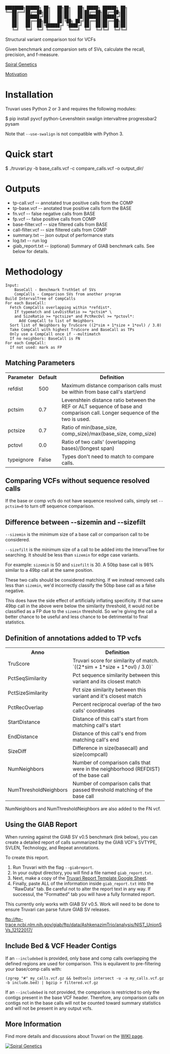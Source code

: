```
████████╗██████╗ ██╗   ██╗██╗   ██╗ █████╗ ██████╗ ██╗
╚══██╔══╝██╔══██╗██║   ██║██║   ██║██╔══██╗██╔══██╗██║
   ██║   ██████╔╝██║   ██║██║   ██║███████║██████╔╝██║
   ██║   ██╔══██╗██║   ██║╚██╗ ██╔╝██╔══██║██╔══██╗██║
   ██║   ██║  ██║╚██████╔╝ ╚████╔╝ ██║  ██║██║  ██║██║
   ╚═╝   ╚═╝  ╚═╝ ╚═════╝   ╚═══╝  ╚═╝  ╚═╝╚═╝  ╚═╝╚═╝
```

Structural variant comparison tool for VCFs

Given benchmark and comparsion sets of SVs, calculate the recall, precision, and f-measure.

[Spiral Genetics](https:www.spiralgenetics.com)

[Motivation](https://docs.google.com/presentation/d/17mvC1XOpOm7khAbZwF3SgtG2Rl4M9Mro37yF2nN7GhE/edit)

Installation
============

Truvari uses Python 2 or 3 and requires the following modules:

  $ pip install pyvcf python-Levenshtein swalign intervaltree progressbar2 pysam

Note that `--use-swalign` is not compatible with Python 3.

Quick start
===========

  $ ./truvari.py -b base_calls.vcf -c compare_calls.vcf -o output_dir/


Outputs
=======

  * tp-call.vcf -- annotated true positive calls from the COMP
  * tp-base.vcf -- anotated true positive calls form the BASE
  * fn.vcf -- false negative calls from BASE
  * fp.vcf -- false positive calls from COMP
  * base-filter.vcf -- size filtered calls from BASE
  * call-filter.vcf -- size filtered calls from COMP
  * summary.txt -- json output of performance stats
  * log.txt -- run log
  * giab_report.txt -- (optional) Summary of GIAB benchmark calls. See below for details.


Methodology
===========

```
Input:
    BaseCall - Benchmark TruthSet of SVs
    CompCalls - Comparison SVs from another program
Build IntervalTree of CompCalls
For each BaseCall:
  Fetch CompCalls overlapping within *refdist*. 
    If typematch and LevDistRatio >= *pctsim* \
    and SizeRatio >= *pctsize* and PctRecOvl >= *pctovl*: 
      Add CompCall to list of Neighbors
  Sort list of Neighbors by TruScore ((2*sim + 1*size + 1*ovl) / 3.0)
  Take CompCall with highest TruScore and BaseCall as TPs
  Only use a CompCall once if --multimatch
  If no neighbors: BaseCall is FN
For each CompCall:
  If not used: mark as FP
```

Matching Parameters
--------------------
<table><tr><th>Parameter</th><th>Default</th><th>Definition</th>
<tr><td>refdist</td><td>500</td>
<td>Maximum distance comparison calls must be within from base call's start/end</td></tr>
<tr><td>pctsim</td><td>0.7</td>
<td>Levenshtein distance ratio between the REF or ALT sequence of base and comparison call.
Longer sequence of the two is used.</td></tr>
<tr><td>pctsize</td><td>0.7</td>
<td>Ratio of min(base_size, comp_size)/max(base_size, comp_size)</td></tr>
<tr><td>pctovl</td><td>0.0</td>
<td>Ratio of two calls' (overlapping bases)/(longest span)</td></tr>
<tr><td>typeignore</td><td>False</td>
<td>Types don't need to match to compare calls.</td>
</table>

Comparing VCFs without sequence resolved calls
----------------------------------------------

If the base or comp vcfs do not have sequence resolved calls, simply set `--pctsim=0` to turn off
sequence comparison.

Difference between --sizemin and --sizefilt
-------------------------------------------

`--sizemin` is the minimum size of a base call or comparison call to be considered.  

`--sizefilt` is the minimum size of a call to be added into the IntervalTree for searching. It should
be less than `sizemin` for edge case variants.

For example: `sizemin` is 50 and `sizefilt` is 30. A 50bp base call is 98% similar to a 49bp call at 
the same position.

These two calls should be considered matching. If we instead removed calls less than `sizemin`, we'd
incorrectly classify the 50bp base call as a false negative.

This does have the side effect of artificially inflating specificity. If that same 49bp call in the
above were below the similarity threshold, it would not be classified as a FP due to the `sizemin`
threshold. So we're giving the call a better chance to be useful and less chance to be detrimental
to final statistics.

Definition of annotations added to TP vcfs
--------------------------------------------
<table>
<tr><th>Anno                   </th><th>Definition</th></tr>
<tr><td>TruScore	       </td><td>Truvari score for similarity of match. `((2*sim + 1*size + 1*ovl) / 3.0)`</td></tr>
<tr><td>PctSeqSimilarity       </td><td>Pct sequence similarity between this variant and its closest match</td></tr>
<tr><td>PctSizeSimilarity      </td><td>Pct size similarity between this variant and it's closest match</td></tr>
<tr><td>PctRecOverlap          </td><td>Percent reciprocal overlap of the two calls' coordinates</td></tr>
<tr><td>StartDistance          </td><td>Distance of this call's start from matching  call's start</td></tr>
<tr><td>EndDistance            </td><td>Distance of this call's end from matching  call's end</td></tr>
<tr><td>SizeDiff               </td><td>Difference in size(basecall) and size(compcall)</td></tr>
<tr><td>NumNeighbors           </td><td>Number of comparison calls that were in the neighborhood (REFDIST) of the base call</td></tr>
<tr><td>NumThresholdNeighbors  </td><td>Number of comparison calls that passed threshold matching of the base call</td></tr>
</table>

NumNeighbors and NumThresholdNeighbors are also added to the FN vcf.

Using the GIAB Report
---------------------

When running against the GIAB SV v0.5 benchmark (link below), you can create a detailed report of 
calls summarized by the GIAB VCF's SVTYPE, SVLEN, Technology, and Repeat annotations.

To create this report.

1. Run Truvari with the flag `--giabreport`.
2. In your output directory, you will find a file named `giab_report.txt`.
3. Next, make a copy of the 
[Truvari Report Template Google Sheet](https://docs.google.com/spreadsheets/d/1T3EdpyLO1Kq-bJ8SDatqJ5nP_wwFKCrH0qhxorvTVd4/edit?usp=sharing).
4. Finally, paste ALL of the information inside `giab_report.txt` into the "RawData" tab. Be careful not 
to alter the report text in any way. If successul, the "Formatted" tab you will have a fully formated report.

This currently only works with GIAB SV v0.5. Work will need to be done to ensure Truvari can parse future 
GIAB SV releases.

ftp://ftp-trace.ncbi.nlm.nih.gov/giab/ftp/data/AshkenazimTrio/analysis/NIST_UnionSVs_12122017/

Include Bed & VCF Header Contigs 
--------------------------------

If an `--includebed` is provided, only base and comp calls overlapping the defined regions are used 
for comparison. This is equilavent to pre-filtering your base/comp calls with:

`(zgrep "#" my_calls.vcf.gz && bedtools intersect -u -a my_calls.vcf.gz -b include.bed) | bgzip > filtered.vcf.gz`

If an `--includebed` is not provided, the comparison is restricted to only the contigs present in the base VCF
header. Therefore, any comparison calls on contigs not in the base calls will not be counted toward summary 
statistics and will not be present in any output vcfs.

More Information
----------------

Find more details and discussions about Truvari on the [WIKI page](https://github.com/spiralgenetics/truvari/wiki).



<a href="https://www.spiralgenetics.com" rel="Spiral Genetics" style="width:400px;">![Spiral Genetics](http://static1.squarespace.com/static/5a81ef7629f187c795c973c3/t/5a986ab453450a17fc3003e8/1533115866026/?format=1500w)</a>
